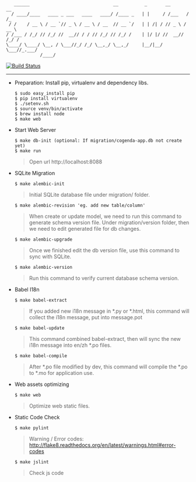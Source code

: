	   ______                                __          _       __       __  
	  / ____/____   ____ _ ___   ____   ____/ /____ _   | |     / /___   / /_ 
	 / /    / __ \ / __ `// _ \ / __ \ / __  // __ `/   | | /| / // _ \ / __ \
	/ /___ / /_/ // /_/ //  __// / / // /_/ // /_/ /    | |/ |/ //  __// /_/ /
	\____/ \____/ \__, / \___//_/ /_/ \__,_/ \__,_/     |__/|__/ \___//_.___/ 
	             /____/                                                       

[![Build Status](https://travis-ci.org/cogenda/cogenda-web.svg?branch=master)](https://travis-ci.org/cogenda/cogenda-web)

---

- Preparation: Install pip, virtualenv and dependency libs.

    ```
    $ sudo easy_install pip
    $ pip install virtualenv
    $ ./setenv.sh
    $ source venv/bin/activate
    $ brew install node
    $ make web
    ```

- Start Web Server

    ```
    $ make db-init (optional: If migration/cogenda-app.db not create yet)
    $ make run
    ```
    > Open url http://localhost:8088

- SQLite Migration

    ```
    $ make alembic-init
    ```
    > Initial SQLite database file under migration/ folder.

    ```
    $ make alembic-revision 'eg. add new table/column'
    ```
    >  When create or update model, we need to run this command to generate schema version file. Under migration/version folder, then we need to edit generated file for db changes.

    ```
    $ make alembic-upgrade
    ```
    > Once we finished edit the db version file, use this command to sync with SQLite.

    ```
    $ make alembic-version
    ```
    > Run this command to verify current database schema version.

- Babel I18n
	
    ```
    $ make babel-extract
    ``` 
    > If you added new i18n message in *.py or *.html, this command will collect the i18n message, put into message.pot

    ```
    $ make babel-update
    ```
    > This command combined babel-extract, then will sync the new i18n message into en/zh *.po files.

    ```
    $ make babel-compile
    ```
    > After *.po file modified by dev, this command will compile the *.po to *.mo for application use.

- Web assets optimizing

    ```
    $ make web
    ```
    > Optimize web static files.

- Static Code Check

    ```
    $ make pylint
    ```
    > Warning / Error codes: http://flake8.readthedocs.org/en/latest/warnings.html#error-codes

    ```
    $ make jslint
    ```
    > Check js code
